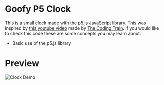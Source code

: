 # Goofy P5 Clock
This is a small clock made with the [p5.js](https://p5js.org) JavaScript library. This was inspired by [this youtube video](https://www.youtube.com/watch?v=E4RyStef-gY) made by [The Coding Train](https://www.youtube.com/channel/UCvjgXvBlbQiydffZU7m1_aw).
If you would like to check this code these are some concepts you may learn about.
  - Basic use of the p5.js library
# Preview
![Clock Demo](https://media.giphy.com/media/XaGEDuzphfsTTiyVWH/giphy.gif)
